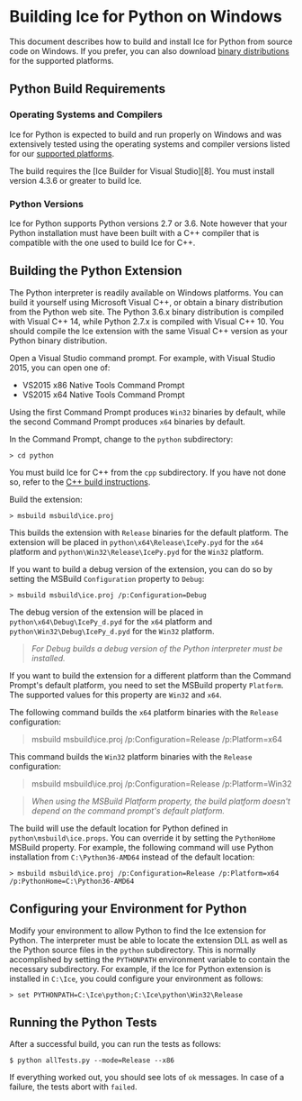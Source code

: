 # Building Ice for Python on Windows

This document describes how to build and install Ice for Python from source code
on Windows. If you prefer, you can also download [binary distributions][1] for
the supported platforms.

## Python Build Requirements

### Operating Systems and Compilers

Ice for Python is expected to build and run properly on Windows and was
extensively tested using the operating systems and compiler versions listed for
our [supported platforms][2].

The build requires the [Ice Builder for Visual Studio][8]. You must install
version 4.3.6 or greater to build Ice.

### Python Versions

Ice for Python supports Python versions 2.7 or 3.6. Note however that your
Python installation must have been built with a C++ compiler that is compatible
with the one used to build Ice for C++.

## Building the Python Extension

The Python interpreter is readily available on Windows platforms. You can build
it yourself using Microsoft Visual C++, or obtain a binary distribution from the
Python web site. The Python 3.6.x binary distribution is compiled with Visual
C++ 14, while Python 2.7.x is compiled with Visual C++ 10. You should compile the
Ice extension with the same Visual C++ version as your Python binary distribution.

Open a Visual Studio command prompt. For example, with Visual Studio 2015, you
can open one of:

- VS2015 x86 Native Tools Command Prompt
- VS2015 x64 Native Tools Command Prompt

Using the first Command Prompt produces `Win32` binaries by default, while
the second Command Prompt produces `x64` binaries by default.

In the Command Prompt, change to the `python` subdirectory:

    > cd python

You must build Ice for C++ from the `cpp` subdirectory. If you have not done so,
refer to the [C++ build instructions](../cpp/BuildInstructionsWindows.md).

Build the extension:

    > msbuild msbuild\ice.proj

This builds the extension with `Release` binaries for the default platform.
The extension will be placed in `python\x64\Release\IcePy.pyd` for the `x64` platform
and `python\Win32\Release\IcePy.pyd` for the `Win32` platform.

If you want to build a debug version of the extension, you can do so by setting
the MSBuild `Configuration` property to `Debug`:

    > msbuild msbuild\ice.proj /p:Configuration=Debug

The debug version of the extension will be placed in `python\x64\Debug\IcePy_d.pyd`
for the `x64` platform and `python\Win32\Debug\IcePy_d.pyd` for the `Win32` platform.

> *For Debug builds a debug version of the Python interpreter must be installed.*

If you want to build the extension for a different platform than the Command Prompt's
default platform, you need to set the MSBuild property `Platform`. The supported
values for this property are `Win32` and `x64`.

The following command builds the `x64` platform binaries with the `Release` configuration:

  > msbuild msbuild\ice.proj /p:Configuration=Release /p:Platform=x64

This command builds the `Win32` platform binaries with the `Release` configuration:

  > msbuild msbuild\ice.proj /p:Configuration=Release /p:Platform=Win32

> *When using the MSBuild Platform property, the build platform doesn't depend on
the command prompt's default platform.*

The build will use the default location for Python defined in
`python\msbuild\ice.props`. You can override it by setting the `PythonHome`
MSBuild property. For example, the following command will use Python installation
from `C:\Python36-AMD64` instead of the default location:

    > msbuild msbuild\ice.proj /p:Configuration=Release /p:Platform=x64 /p:PythonHome=C:\Python36-AMD64

## Configuring your Environment for Python

Modify your environment to allow Python to find the Ice extension for Python.
The interpreter must be able to locate the extension DLL as well as the Python
source files in the `python` subdirectory. This is normally accomplished by
setting the `PYTHONPATH` environment variable to contain the necessary
subdirectory. For example, if the Ice for Python extension is installed in
`C:\Ice`, you could configure your environment as follows:

    > set PYTHONPATH=C:\Ice\python;C:\Ice\python\Win32\Release

## Running the Python Tests

After a successful build, you can run the tests as follows:

    $ python allTests.py --mode=Release --x86

If everything worked out, you should see lots of `ok` messages. In case of a
failure, the tests abort with `failed`.

[1]: https://zeroc.com/download.html
[2]: https://doc.zeroc.com/display/Ice37/Supported+Platforms+for+Ice+3.7.0
